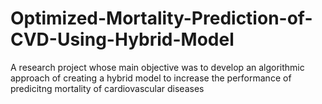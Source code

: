 # Optimized-Mortality-Prediction-of-CVD-Using-Hybrid-Model
A research project whose main objective was to develop an algorithmic approach of creating a hybrid model to increase the performance of predicitng mortality of cardiovascular diseases
